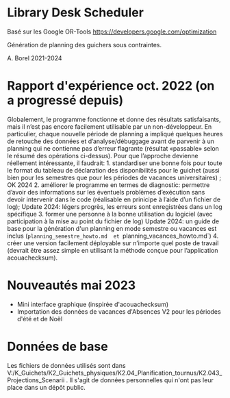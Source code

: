 # Library Desk Scheduler

Basé sur les Google OR-Tools https://developers.google.com/optimization

Génération de planning des guichers sous contraintes.

A. Borel 2021-2024


# Rapport d'expérience oct. 2022 (on a progressé depuis)
Globalement, le programme fonctionne et donne des résultats satisfaisants, mais il n’est pas encore facilement utilisable par un non-développeur. En particulier, chaque nouvelle période de planning a impliqué quelques heures de retouche des données et d’analyse/débuggage avant de parvenir à un planning qui ne contienne pas d’erreur flagrante (résultat «passable» selon le résumé des opérations ci-dessus).
Pour que l’approche devienne réellement intéressante, il faudrait:
    1. standardiser une bonne fois pour toute le format du tableau de déclaration des disponibilités pour le guichet (aussi bien pour les semestres que pour les périodes de vacances universitaires) ;
    OK 2024
    2. améliorer le programme en termes de diagnostic: permettre d’avoir des informations sur les éventuels problèmes d’exécution sans devoir intervenir dans le code (réalisable en prinicipe à l’aide d’un fichier de log);
    Update 2024: légers progrès, les erreurs sont enregistrées dans un log spécifique
    3. former une personne à la bonne utilisation du logiciel (avec participation à la mise au point du fichier de log)
    Update 2024: un guide de base pour la génération d'un planning en mode semestre ou vacances est inclus (`planning_semestre_howto.md  et `planning_vacances_howto.md`)
    4. créer une version facilement déployable sur n’importe quel poste de travail (devrait être assez simple en utilisant la méthode conçue pour l’application acouachecksum).

# Nouveautés mai 2023
- Mini interface graphique (inspirée d'acouachecksum)
- Importation des données de vacances d'Absences V2 pour les périodes d'été et de Noël

# Données de base

Les fichiers de données utilisés sont dans V:/K_Guichets/K2_Guichets_physiques/K2.04_Planification_tournus/K2.043_Projections_Scenarii . Il s'agit de données personnelles qui n'ont pas leur place dans un dépôt public.